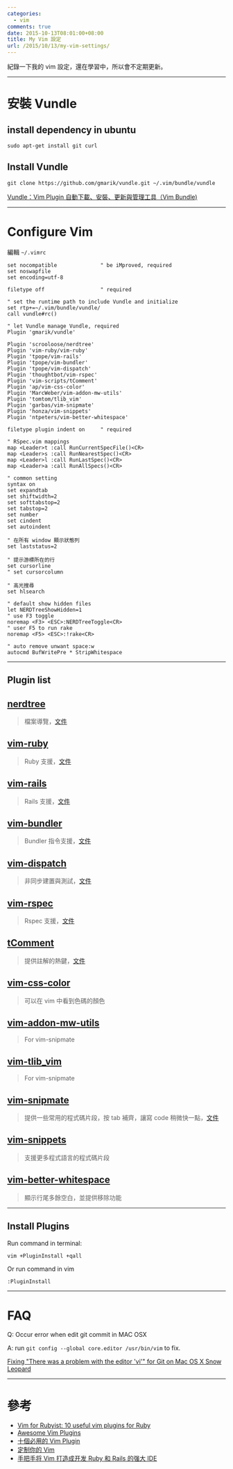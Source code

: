 ```yaml
---
categories:
  - vim
comments: true
date: 2015-10-13T08:01:00+08:00
title: My Vim 設定
url: /2015/10/13/my-vim-settings/
---
```


紀錄一下我的 vim 設定，還在學習中，所以會不定期更新。

----

# 安裝 Vundle

## install dependency in ubuntu

```shell
sudo apt-get install git curl
```

## Install Vundle

```shell
git clone https://github.com/gmarik/vundle.git ~/.vim/bundle/vundle
```

[Vundle：Vim Plugin 自動下載、安裝、更新與管理工具（Vim Bundle)][link1]

<!--more-->

----

# Configure Vim

編輯 `~/.vimrc`

```config
set nocompatible              " be iMproved, required
set noswapfile
set encoding=utf-8

filetype off                  " required

" set the runtime path to include Vundle and initialize
set rtp+=~/.vim/bundle/vundle/
call vundle#rc()

" let Vundle manage Vundle, required
Plugin 'gmarik/vundle'

Plugin 'scrooloose/nerdtree'
Plugin 'vim-ruby/vim-ruby'
Plugin 'tpope/vim-rails'
Plugin 'tpope/vim-bundler'
Plugin 'tpope/vim-dispatch'
Plugin 'thoughtbot/vim-rspec'
Plugin 'vim-scripts/tComment'
Plugin 'ap/vim-css-color'
Plugin 'MarcWeber/vim-addon-mw-utils'
Plugin 'tomtom/tlib_vim'
Plugin 'garbas/vim-snipmate'
Plugin 'honza/vim-snippets'
Plugin 'ntpeters/vim-better-whitespace'

filetype plugin indent on     " required

" RSpec.vim mappings
map <Leader>t :call RunCurrentSpecFile()<CR>
map <Leader>s :call RunNearestSpec()<CR>
map <Leader>l :call RunLastSpec()<CR>
map <Leader>a :call RunAllSpecs()<CR>

" common setting
syntax on
set expandtab
set shiftwidth=2
set softtabstop=2
set tabstop=2
set number
set cindent
set autoindent

" 在所有 window 顯示狀態列
set laststatus=2

" 提示游標所在的行
set cursorline
" set cursorcolumn

" 高光搜尋
set hlsearch

" default show hidden files
let NERDTreeShowHidden=1
" use F3 toggle
noremap <F3> <ESC>:NERDTreeToggle<CR>
" user F5 to run rake
noremap <F5> <ESC>:!rake<CR>

" auto remove unwant space:w
autocmd BufWritePre * StripWhitespace

```

----

## Plugin list

## [nerdtree](https://github.com/scrooloose/nerdtree)

> 檔案導覽，[文件]()

## [vim-ruby](https://github.com/vim-ruby/vim-ruby)

> Ruby 支援，[文件](https://github.com/vim-ruby/vim-ruby/blob/master/doc/vim-ruby.txt)

## [vim-rails](https://github.com/tpope/vim-rails)

> Rails 支援，[文件](https://github.com/tpope/vim-rails/blob/master/doc/rails.txt)

## [vim-bundler](https://github.com/tpope/vim-bundler)

> Bundler 指令支援，[文件](https://github.com/tpope/vim-bundler/blob/master/doc/bundler.txt)

## [vim-dispatch](https://github.com/tpope/vim-dispatch)

> 非同步建置與測試，[文件](https://github.com/tpope/vim-dispatch/blob/master/doc/dispatch.txt)

## [vim-rspec](https://github.com/thoughtbot/vim-rspec)

> Rspec 支援，[文件](https://github.com/thoughtbot/vim-rspec)

## [tComment](https://github.com/vim-scripts/tComment)

> 提供註解的熱鍵，[文件](https://github.com/vim-scripts/tComment/blob/master/doc/tcomment.txt)

## [vim-css-color](https://github.com/ap/vim-css-color)

> 可以在 vim 中看到色碼的顏色

## [vim-addon-mw-utils](https://github.com/MarcWeber/vim-addon-mw-utils)

> For vim-snipmate

## [vim-tlib_vim](https://github.com/tomtom/tlib_vim)

> For vim-snipmate

## [vim-snipmate](https://github.com/garbas/vim-snipmate)

> 提供一些常用的程式碼片段，按  tab 補齊，讓寫 code 稍微快一點，[文件](https://github.com/garbas/vim-snipmate/blob/master/doc/SnipMate.txt)

## [vim-snippets](https://github.com/honza/vim-snippets)

> 支援更多程式語言的程式碼片段

## [vim-better-whitespace](https://github.com/ntpeters/vim-better-whitespace)

> 顯示行尾多餘空白，並提供移除功能

----

## Install Plugins

Run command in terminal:

```shell
vim +PluginInstall +qall
```

Or run command in vim

```shell
:PluginInstall
```
----

# FAQ

Q: Occur error when edit git commit in MAC OSX

A: run `git config --global core.editor /usr/bin/vim` to fix.

[Fixing "There was a problem with the editor 'vi'" for Git on Mac OS X Snow Leopard][link2]

----

# 參考

- [Vim for Rubyist: 10 useful vim plugins for Ruby][link3]
- [Awesome Vim Plugins][link4]
- [十個必用的 Vim Plugin][link5]
- [定制你的 Vim](https://www.darkshell.me/2015/05/06/ding-zhi-ni-de-vim/)
- [手把手将 Vim 打造成开发 Ruby 和 Rails 的强大 IDE](https://ruby-china.org/topics/25295)

[link1]: http://blogger.gtwang.org/2014/04/vundle-vim-bundle-plugin-manager.html
[link2]: http://tooky.co.uk/there-was-a-problem-with-the-editor-vi-git-on-mac-os-x/
[link3]: https://masteruby.github.io/productivity-booster/2014/05/02/vim-plugins-for-ruby.html#.VhyteLwkzMU
[link4]: https://reinteractive.net/posts/166-awesome-vim-plugins
[link5]: http://www.openfoundry.org/en/tech-column/2244--vim-plugin